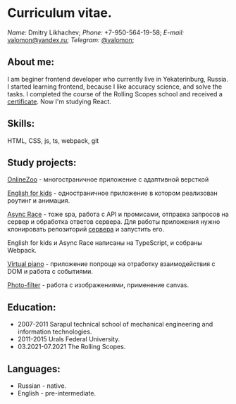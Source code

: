 # Curriculum vitae.

*Name:* Dmitry Likhachev;
*Phone:* +7-950-564-19-58;
*E-mail:* valomon@yandex.ru;
*Telegram:* [@valomon](https://t.me/VAL0MON);

## About me:

I am beginer frontend developer who currently live in Yekaterinburg, Russia.
I started learning frontend, because I like accuracy science, and solve the tasks.
I completed the course of the Rolling Scopes school and received a [certificate](https://app.rs.school/certificate/gpz1w8n2).
Now I'm studying React.

## Skills:

HTML, CSS, js, ts, webpack, git

## Study projects:

[OnlineZoo](https://rolling-scopes-school.github.io/dmitrisergeevich-JSFE2021Q1/online-zoo/index.html) - многостраничное приложение с адаптивной версткой

[English for kids](https://lerning-english.netlify.app/#main) - одностраничное приложение в котором реализован роутинг и анимация.

[Async Race](https://asyncrace.netlify.app/) - тоже spa, работа с API и промисами, отправка запросов на сервер и обработка ответов сервера.
Для работы приложения нужно клонировать репозиторий [сервера](https://github.com/mikhama/async-race-api) и запустить его.

English for kids и Async Race написаны на TypeScript, и собраны Webpack.

[Virtual piano](https://rolling-scopes-school.github.io/dmitrisergeevich-JSFE2021Q1/virtual-piano/) - приложение попроще на отработку взаимодействия с DOM и работа с событиями.

[Photo-filter](https://rolling-scopes-school.github.io/dmitrisergeevich-JSFE2021Q1/photo-filter/) - работа с изображениями, применение canvas.

## Education:

* 2007-2011 Sarapul technical school of mechanical engineering and information
technologies.
* 2011-2015 Urals Federal University.
* 03.2021-07.2021 The Rolling Scopes.

## Languages:
* Russian - native.
* English - pre-intermediate.
